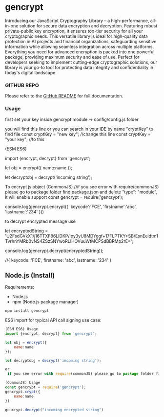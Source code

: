 # gencrypt

Introducing our JavaScript Cryptography Library – a high-performance, all-in-one solution for secure data encryption and decryption. Featuring robust private-public key encryption, it ensures top-tier security for all your cryptographic needs. This versatile library is ideal for high-quality data protection in AI projects and financial organizations, safeguarding sensitive information while allowing seamless integration across multiple platforms. Everything you need for advanced encryption is packed into one powerful package, providing maximum security and ease of use. Perfect for developers seeking to implement cutting-edge cryptographic solutions, our library is your go-to tool for protecting data integrity and confidentiality in today's digital landscape.

### GITHUB REPO

<!-- README for NPM; the one for GitHub is in .github directory. -->

<badges>


Please refer to the [GitHub README](https://github.com/coderxone/cryptlibrary-by-coderX) for full documentation.


### Usage

first set your key inside gencrypt module -> config/config.js folder

you will find this line or you can search in your IDE by name "cryptKey" to find file
const cryptKey = "new key"; //change this line
const cryptKey = "your key"; //to this


(ESM ES6)

import {encrypt, decrypt} from 'gencrypt';

let obj = encrypt({
    name:name
});

let decryptobj = decrypt('incoming string');

To encrypt js object
(CommonJS)
 //if you see error with require(commonJS) please go to package folder find package.json and delete  "type": "module", it will enable support
const gencrypt = require('gencrypt');

 console.log(gencrypt.encrypt({
     'keycode':'FCE',
    'firstname':'abc',
     'lastname':'234'
 }))

 to decrypt encrypted message use

let encryptedString = 'U2FsdGVkX1/j16TTXF86LIDKP/ipy3yU8MDYggf+17FLPTKY+SB/EsnEeldtm1TvrhnYMRb0vNS4ZSzSNYwoRLIHOVuuWtMCPSdBBRMp2rE=';

 console.log(gencrypt.decrypt(encryptedString));

//{ keycode: 'FCE', firstname: 'abc', lastname: '234' }



## Node.js (Install)

Requirements:

- Node.js
- npm (Node.js package manager)

```bash
npm install gencrypt
```



ES6 import for typical API call signing use case:

```javascript
(ESM ES6) Usage
import {encrypt, decrypt} from 'gencrypt';

let obj = encrypt({
    name:name
});

let decryptobj = decrypt('incoming string');

or
 if you see error with require(commonJS) please go to package folder find package.json and delete  "type": "module", it will enable support

(CommonJS) Usage
const gencrypt = require('gencrypt');
gencrypt.crypt({
    name:name
})

gencrypt.decrypt("incoming encrypted string")

